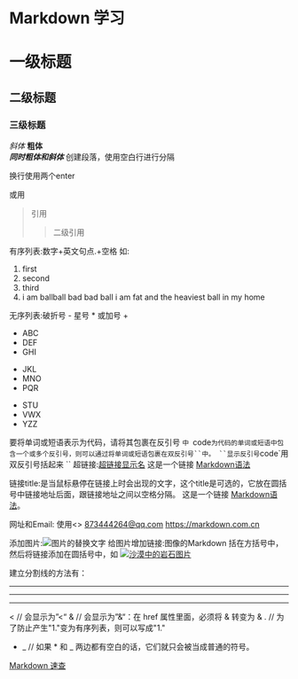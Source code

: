 # Markdown 学习

# 一级标题
## 二级标题
### 三级标题
*斜体*
**粗体**     
***同时粗体和斜体***
创建段落，使用空白行进行分隔

换行使用两个enter

或用<br>
>引用
>
>>二级引用

有序列表:数字+英文句点.+空格 如:
1. first
2. second
3. third
4. i am ballball bad bad ball i am fat and the heaviest ball in my home

无序列表:破折号 - 星号 * 或加号 +
* ABC
* DEF
* GHI

+ JKL
+ MNO
+ PQR

- STU
- VWX
- YZZ

要将单词或短语表示为代码，请将其包裹在反引号 `中
`code`
为代码的单词或短语中包含一个或多个反引号，则可以通过将单词或短语包裹在双反引号``中。
 ``显示反引号 `code`用双反引号括起来 ``
超链接:[超链接显示名](超链接地址 "超链接title")
这是一个链接 [Markdown语法](https://markdown.com.cn)

链接title:是当鼠标悬停在链接上时会出现的文字，这个title是可选的，它放在圆括号中链接地址后面，跟链接地址之间以空格分隔。
这是一个链接 [Markdown语法](https://markdown.com.cn "最好的markdown教程")。

网址和Email: 使用<>
<873444264@qq.com>
<https://markdown.com.cn>

添加图片:![图片的替换文字](图片的地址或路径)
给图片增加链接:图像的Markdown 括在方括号中，然后将链接添加在圆括号中，如
[![沙漠中的岩石图片](/assets/img/shiprock.jpg "Shiprock")](https://markdown.com.cn)

建立分割线的方法有：
* * *
*****
- - -

&lt;   // 会显示为”<“
&amp;  // 会显示为”&“：在 href 属性里面，必须将 & 转变为 &amp;
\.     // 为了防止产生"1."变为有序列表，则可以写成"1\."
 * _   // 如果 * 和 _ 两边都有空白的话，它们就只会被当成普通的符号。

[Markdown 速查](https://markdown.com.cn/cheat-sheet.html)